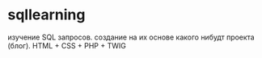 # sqllearning
изучение SQL запросов.
создание на их основе какого нибудт проекта (блог).
HTML + CSS + PHP + TWIG
